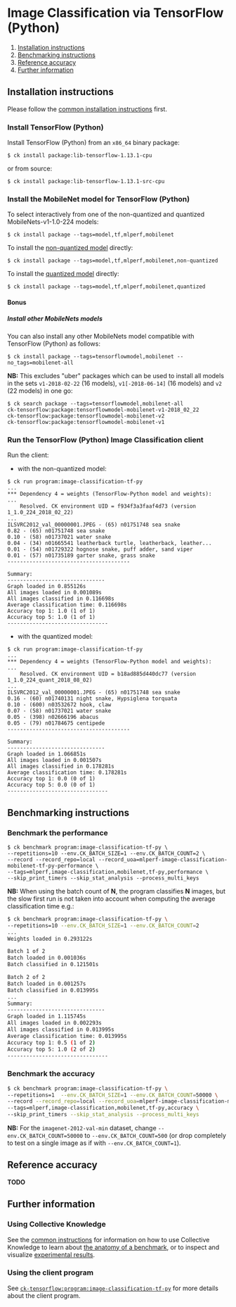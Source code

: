 # Image Classification via TensorFlow (Python)

1. [Installation instructions](#installation)
2. [Benchmarking instructions](#benchmarking)
3. [Reference accuracy](#accuracy)
4. [Further information](#further-info)


<a name="installation"></a>
## Installation instructions

Please follow the [common installation instructions](../README.md#installation) first.

### Install TensorFlow (Python)

Install TensorFlow (Python) from an `x86_64` binary package:
```
$ ck install package:lib-tensorflow-1.13.1-cpu
```
or from source:
```
$ ck install package:lib-tensorflow-1.13.1-src-cpu
```

### Install the MobileNet model for TensorFlow (Python)

To select interactively from one of the non-quantized and quantized MobileNets-v1-1.0-224 models:
```
$ ck install package --tags=model,tf,mlperf,mobilenet
```

To install the [non-quantized model](https://zenodo.org/record/2269307/files/mobilenet_v1_1.0_224.tgz) directly:
```
$ ck install package --tags=model,tf,mlperf,mobilenet,non-quantized
```

To install the [quantized model](http://download.tensorflow.org/models/mobilenet_v1_2018_08_02/mobilenet_v1_1.0_224_quant.tgz) directly:
```
$ ck install package --tags=model,tf,mlperf,mobilenet,quantized
```

#### Bonus

##### Install other MobileNets models
You can also install any other MobileNets model compatible with TensorFlow (Python) as follows:
```
$ ck install package --tags=tensorflowmodel,mobilenet --no_tags=mobilenet-all
```
**NB:** This excludes "uber" packages which can be used to install all models in the sets `v1-2018-02-22` (16 models), `v1[-2018-06-14]` (16 models) and `v2` (22 models) in one go:
```
$ ck search package --tags=tensorflowmodel,mobilenet-all
ck-tensorflow:package:tensorflowmodel-mobilenet-v1-2018_02_22
ck-tensorflow:package:tensorflowmodel-mobilenet-v2
ck-tensorflow:package:tensorflowmodel-mobilenet-v1
```

### Run the TensorFlow (Python) Image Classification client

Run the client:

- with the non-quantized model:
```
$ ck run program:image-classification-tf-py
...
*** Dependency 4 = weights (TensorFlow-Python model and weights):
...
    Resolved. CK environment UID = f934f3a3faaf4d73 (version 1_1.0_224_2018_02_22)
...
ILSVRC2012_val_00000001.JPEG - (65) n01751748 sea snake
0.82 - (65) n01751748 sea snake
0.10 - (58) n01737021 water snake
0.04 - (34) n01665541 leatherback turtle, leatherback, leather...
0.01 - (54) n01729322 hognose snake, puff adder, sand viper
0.01 - (57) n01735189 garter snake, grass snake
---------------------------------------

Summary:
-------------------------------
Graph loaded in 0.855126s
All images loaded in 0.001089s
All images classified in 0.116698s
Average classification time: 0.116698s
Accuracy top 1: 1.0 (1 of 1)
Accuracy top 5: 1.0 (1 of 1)
--------------------------------
```

- with the quantized model:
```
$ ck run program:image-classification-tf-py
...
*** Dependency 4 = weights (TensorFlow-Python model and weights):
...
    Resolved. CK environment UID = b18ad885d440dc77 (version 1_1.0_224_quant_2018_08_02)
...
ILSVRC2012_val_00000001.JPEG - (65) n01751748 sea snake
0.16 - (60) n01740131 night snake, Hypsiglena torquata
0.10 - (600) n03532672 hook, claw
0.07 - (58) n01737021 water snake
0.05 - (398) n02666196 abacus
0.05 - (79) n01784675 centipede
---------------------------------------

Summary:
-------------------------------
Graph loaded in 1.066851s
All images loaded in 0.001507s
All images classified in 0.178281s
Average classification time: 0.178281s
Accuracy top 1: 0.0 (0 of 1)
Accuracy top 5: 0.0 (0 of 1)
--------------------------------
```

<a name="benchmarking"></a>
## Benchmarking instructions

### Benchmark the performance
```
$ ck benchmark program:image-classification-tf-py \
--repetitions=10 --env.CK_BATCH_SIZE=1 --env.CK_BATCH_COUNT=2 \
--record --record_repo=local --record_uoa=mlperf-image-classification-mobilenet-tf-py-performance \
--tags=mlperf,image-classification,mobilenet,tf-py,performance \
--skip_print_timers --skip_stat_analysis --process_multi_keys
```

**NB:** When using the batch count of **N**, the program classifies **N** images, but
the slow first run is not taken into account when computing the average
classification time e.g.:
```bash
$ ck benchmark program:image-classification-tf-py \
--repetitions=10 --env.CK_BATCH_SIZE=1 --env.CK_BATCH_COUNT=2
...
Weights loaded in 0.293122s

Batch 1 of 2
Batch loaded in 0.001036s
Batch classified in 0.121501s

Batch 2 of 2
Batch loaded in 0.001257s
Batch classified in 0.013995s
...
Summary:
-------------------------------
Graph loaded in 1.115745s
All images loaded in 0.002293s
All images classified in 0.013995s
Average classification time: 0.013995s
Accuracy top 1: 0.5 (1 of 2)
Accuracy top 5: 1.0 (2 of 2)
--------------------------------
```

### Benchmark the accuracy
```bash
$ ck benchmark program:image-classification-tf-py \
--repetitions=1  --env.CK_BATCH_SIZE=1 --env.CK_BATCH_COUNT=50000 \
--record --record_repo=local --record_uoa=mlperf-image-classification-mobilenet-tf-py-accuracy \
--tags=mlperf,image-classification,mobilenet,tf-py,accuracy \
--skip_print_timers --skip_stat_analysis --process_multi_keys
```
**NB:** For the `imagenet-2012-val-min` dataset, change `--env.CK_BATCH_COUNT=50000`
to `--env.CK_BATCH_COUNT=500` (or drop completely to test on a single image as if
with `--env.CK_BATCH_COUNT=1`).


<a name="accuracy"></a>
## Reference accuracy
**TODO**

<a name="further-info"></a>
## Further information

### Using Collective Knowledge
See the [common instructions](../README.md) for information on how to use Collective Knowledge
to learn about [the anatomy of a benchmark](../README.md#anatomy), or
to inspect and visualize [experimental results](../README.md#results).

### Using the client program
See [`ck-tensorflow:program:image-classification-tf-py`](https://github.com/ctuning/ck-tensorflow/tree/master/program/image-classification-tf-py) for more details about the client program.
